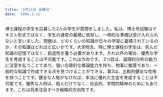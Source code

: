```yaml
---
title: '3月11日 金曜日'
date: '1994-3-11'
---
```


博士課程の学生を応募した2人の学生が質問をしました。私は、博士号試験はテキスト形式ではなく、学生の通常の蓄積に依存し、一時的な準備は受け入れられないと言いました。問題は、どのくらいの知識が日々の学習に蓄積されているのか、その知識はどれほど広いかです。大学院生、特に博士課程の学生は、死んだ知識の記憶ではなく、創造性を養う必要があります。それ以外の場合、優秀な学生を育成することは不可能です。これは方向です。 2つ目は、論理的分析の能力に注意を払うことであり、強い合理的な推論能力を持ち、物事に敏感であり、一般的な知識で作成できる点を見つけることができる。第3は、比較的健全な性格を持つことです。健全な人格がなければ、本当に優れた生徒を育成することは不可能です。優秀な人材は、個人だけでなく、社会的、学問的精神のためにもあります。これは将来注目すべき戦略的方向性です。

